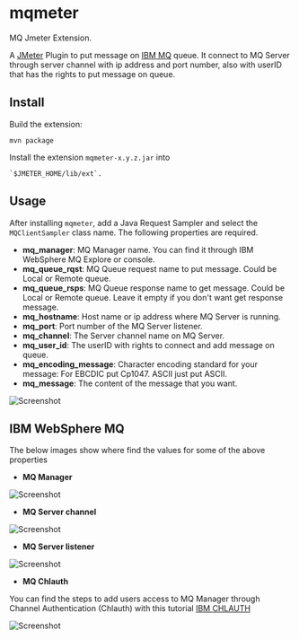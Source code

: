 # mqmeter
MQ Jmeter Extension.

A [JMeter](http://jmeter.apache.org/) Plugin to put message on [IBM MQ](https://www.ibm.com/products/mq) queue. It connect to MQ Server through server channel with ip address and port number, also with userID that has the rights to put message on queue.


## Install

Build the extension:

    mvn package

Install the extension `mqmeter-x.y.z.jar` into 

    `$JMETER_HOME/lib/ext`.

## Usage

After installing `mqmeter`, add a Java Request Sampler and select the `MQClientSampler` class name. The following properties are required.

* **mq_manager**: MQ Manager name. You can find it through IBM WebSphere MQ Explore or console.
* **mq_queue_rqst**: MQ Queue request name to put message. Could be Local or Remote queue.
* **mq_queue_rsps**: MQ Queue response name to get message. Could be Local or Remote queue. Leave it empty if you don't want get response message.
* **mq_hostname**: Host name or ip address where MQ Server is running.
* **mq_port**: Port number of the MQ Server listener.
* **mq_channel**: The Server channel name on MQ Server.
* **mq_user_id**: The userID with rights to connect and add message on queue.
* **mq_encoding_message**: Character encoding standard for your message: For EBCDIC put Cp1047. ASCII just put ASCII.
* **mq_message**: The content of the message that you want.

![Screenshot](https://github.com/JoseLuisSR/img2/blob/master/mqmeter/MQClientSampler.png)

## IBM WebSphere MQ

The below images show where find the values for some of the above properties

* **MQ Manager**

![Screenshot](https://github.com/JoseLuisSR/img2/blob/master/mqmeter/MQManager.png)

* **MQ Server channel**

![Screenshot](https://github.com/JoseLuisSR/img2/blob/master/mqmeter/MQServerChanel.png)

* **MQ Server listener**

![Screenshot](https://github.com/JoseLuisSR/img2/blob/master/mqmeter/MQServerListener.png)

* **MQ Chlauth**

You can find the steps to add users access to MQ Manager through Channel Authentication (Chlauth) with this tutorial 
[IBM CHLAUTH](http://www-01.ibm.com/support/docview.wss?uid=swg27041997&aid=1)

![Screenshot](https://github.com/JoseLuisSR/img2/blob/master/mqmeter/MQChlauth.png)
